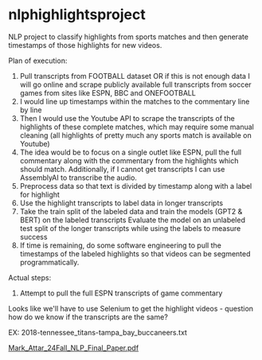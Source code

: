 # nlphighlightsproject
NLP project to classify highlights from sports matches and then generate timestamps of those highlights for new videos.

Plan of execution:
1. Pull transcripts  from FOOTBALL dataset OR if this is not enough data I will go online and scrape publicly available full transcripts from soccer games from sites like ESPN, BBC and ONEFOOTBALL
2. I would line up timestamps within the matches to the commentary line by line
3. Then I would use the Youtube API to scrape the transcripts of the highlights of these complete matches, which may require some manual cleaning (all highlights of pretty much any sports match is available on Youtube)
4. The idea would be to focus on a single outlet like ESPN, pull the full commentary along with the commentary from the highlights which should match. Additionally, if I cannot get transcripts I can use AssemblyAI to transcribe the audio.
5. Preprocess data so that text is divided by timestamp along with a label for highlight
6. Use the highlight transcripts to label data in longer transcripts
7. Take the train split of the labeled data and train the models (GPT2 & BERT) on the labeled transcripts 
Evaluate the model on an unlabeled test split of the longer transcripts while using the labels to measure success
8. If time is remaining, do some software engineering to pull the timestamps of the labeled highlights so that videos can be segmented programmatically. 



Actual steps:

1. Attempt to pull the full ESPN transcripts of game commentary 


Looks like we'll have to use Selenium to get the highlight videos - question how do we know if the transcripts are the same?

EX: 2018-tennessee_titans-tampa_bay_buccaneers.txt


 [Mark_Attar_24Fall_NLP_Final_Paper.pdf](https://github.com/user-attachments/files/19790216/Mark_Attar_24Fall_NLP_Final_Paper.pdf)
